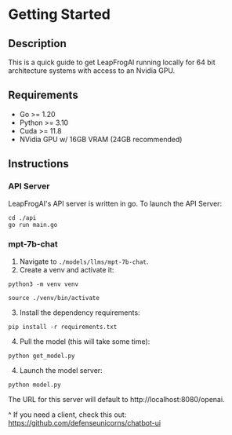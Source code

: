 # Getting Started

## Description

This is a quick guide to get LeapFrogAI running locally for 64 bit architecture systems with access to an Nvidia GPU.

## Requirements

* Go >= 1.20
* Python >= 3.10
* Cuda >= 11.8
* NVidia GPU w/ 16GB VRAM (24GB recommended)

## Instructions

### API Server

LeapFrogAI's API server is written in go. To launch the API Server:

``` shell
cd ./api
go run main.go
```

### mpt-7b-chat

1. Navigate to `./models/llms/mpt-7b-chat`.
2. Create a venv and activate it:

``` shell
python3 -m venv venv

source ./venv/bin/activate
```

3. Install the dependency requirements:

``` shell
pip install -r requirements.txt
```

4. Pull the model (this will take some time):

``` shell
python get_model.py
```

4. Launch the model server:

``` shell
python model.py
```

The URL for this server will default to http://localhost:8080/openai.

^ If you need a client, check this out: https://github.com/defenseunicorns/chatbot-ui
